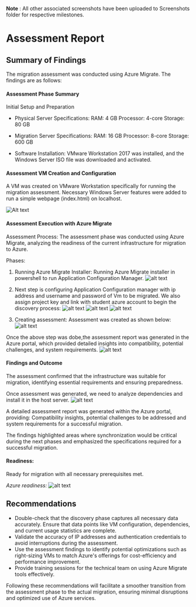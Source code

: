 **Note** : All other associated screenshots have been uploaded to Screenshots folder for respective milestones.
# Assessment Report

## Summary of Findings
The migration assessment was conducted using Azure Migrate. The findings are as follows:

#### Assessment Phase Summary

Initial Setup and Preparation

- Physical Server Specifications:
RAM: 4 GB
Processor: 4-core
Storage: 80 GB

- Migration Server Specifications:
RAM: 16 GB
Processor: 8-core
Storage: 600 GB

- Software Installation: VMware Workstation 2017 was installed, and the Windows Server ISO file was downloaded and activated.
#### Assessment VM Creation and Configuration
A VM was created on VMware Workstation specifically for running the migration assessment.
Necessary Windows Server features were added to run a simple webpage (index.html) on localhost.

![Alt text](Screenshots/Milestone3%20Application%20Deployment/4.%20Running%20localhost.png )
#### Assessment Execution with Azure Migrate
Assessment Process:
The assessment phase was conducted using Azure Migrate, analyzing the readiness of the current infrastructure for migration to Azure.

Phases: 

1. Running Azure Migrate Installer: Running Azure Migrate installer in powershell to run Application Configuration Manager.
![alt text](<Screenshots/Milestone4  Migration Assessment/1. Running azure migrate installer.png>)

2. Next step is configuring Application Configuration manager with ip address and username and password of Vm to be migrated. We also assign project key and link with student azure account to begin the discovery process:
![alt text](<Screenshots/Milestone4  Migration Assessment/2. Verying project key and azure account.png>)
![alt text](<Screenshots/Milestone4  Migration Assessment/3. Assigning Ip address of VM.png>)
![alt text](<Screenshots/Milestone4  Migration Assessment/4. Initiating the discovery.png>)

3. Creating assessment: Assessment was created as shown below: 
![alt text](<Screenshots/Milestone4  Migration Assessment/6. Creating assesment.png>)

Once the above step was dobe,the assessment report was generated in the Azure portal, which provided detailed insights into compatibility, potential challenges, and system requirements.
![alt text](<Screenshots/Milestone4  Migration Assessment/8. Assessment overview.png>)


#### Findings and Outcome
The assessment confirmed that the infrastructure was suitable for migration, identifying essential requirements and ensuring preparedness.

Once assessment was generated, we need to analyze dependencies and install it in the host server.
![alt text](<Screenshots/Milestone4  Migration Assessment/10 Dependencies analysis.png>)

A detailed assessment report was generated within the Azure portal, providing:
Compatibility insights,
potential challenges to be addressed and
system requirements for a successful migration.

The findings highlighted areas where synchronization would be critical during the next phases and emphasized the specifications required for a successful migration.
#### Readiness:
Ready for migration with all necessary prerequisites met.

*Azure readiness:*
![alt text](<Screenshots/Milestone4  Migration Assessment/9. Azure readiness for migration.png>)

## Recommendations
- Double-check that the discovery phase captures all necessary data accurately. Ensure that data points like VM configuration, dependencies, and current usage statistics are complete.
- Validate the accuracy of IP addresses and authentication credentials to avoid interruptions during the assessment.
- Use the assessment findings to identify potential optimizations such as right-sizing VMs to match Azure's offerings for cost-efficiency and performance improvement.
- Provide training sessions for the technical team on using Azure Migrate tools effectively.

Following these recommendations will facilitate a smoother transition from the assessment phase to the actual migration, ensuring minimal disruptions and optimized use of Azure services.
